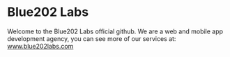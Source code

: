 # Blue202 Labs

Welcome to the Blue202 Labs official github. We are a web and mobile app development agency, you can see more of our services at: www.blue202labs.com
